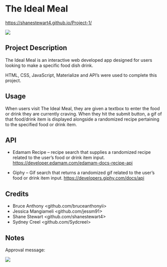 # The Ideal Meal

https://shanestewart4.github.io/Project-1/


<img src=”./assets/images”>


## Project Description

The Ideal Meal is an interactive web developed app designed for users looking to make a specific food dish drink.

HTML, CSS, JavaScript, Materialize and API’s were used to complete this project.

## Usage

When users visit The Ideal Meal, they are given a textbox to enter the food or drink they are currently craving. When they hit the submit button, a gif of that food/drink item is displayed alongside a randomized recipe pertaining to the specified food or drink item.

## API

* Edamam Recipe – recipe search that supplies a randomized recipe related to the user’s food or drink item input.
https://developer.edamam.com/edamam-docs-recipe-api

* Giphy – Gif search that returns a randomized gif related to the user’s food or drink item input.
https://developers.giphy.com/docs/api

## Credits

* Bruce Anthony <github.com/bruceanthonyii>
* Jessica Mangiameli <github.com/jessm91>
* Shane Stewart <github.com/shanestewart4>
* Sydney Creel <github.com/Sydcreel>

## Notes

Approval message:

 
<img src=”./assets/images/approval.png”>

